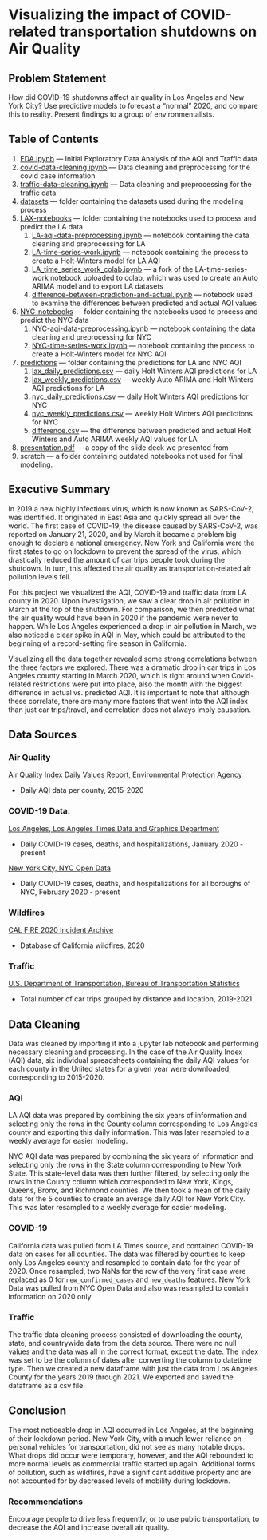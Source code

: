 # Visualizing the impact of COVID-related transportation shutdowns on Air Quality

## Problem Statement

How did COVID-19 shutdowns affect air quality in Los Angeles and New York City? Use predictive models to forecast a “normal” 2020, and compare this to reality. Present findings to a group of environmentalists.

## Table of Contents

1. [EDA.ipynb](https://github.com/transcriptive/covid-aqi/blob/main/EDA.ipynb) — Initial Exploratory Data Analysis of the AQI and Traffic data
2. [covid-data-cleaning.ipynb](https://github.com/transcriptive/covid-aqi/blob/main/covid-data-cleaning.ipynb) — Data cleaning and preprocessing for the covid case information
3. [traffic-data-cleaning.ipynb](https://github.com/transcriptive/covid-aqi/blob/main/traffic-data-cleaning.ipynb) — Data cleaning and preprocessing for the traffic data
4. [datasets](https://github.com/transcriptive/covid-aqi/tree/main/datasets) — folder containing the datasets used during the modeling process
5. [LAX-notebooks](https://github.com/transcriptive/covid-aqi/tree/main/LAX-notebooks) — folder containing the notebooks used to process and predict the LA data
    1. [LA-aqi-data-preprocessing.ipynb](https://github.com/transcriptive/covid-aqi/blob/main/LAX-notebooks/LA-aqi-data-preprocessing.ipynb) — notebook containing the data cleaning and preprocessing for LA
    2. [LA-time-series-work.ipynb](https://github.com/transcriptive/covid-aqi/blob/main/LAX-notebooks/LA-time-series-work.ipynb) — notebook containing the process to create a Holt-Winters model for LA AQI
    3. [LA_time_series_work_colab.ipynb](https://github.com/transcriptive/covid-aqi/blob/main/LAX-notebooks/LA_time_series_work_colab.ipynb) — a fork of the LA-time-series-work notebook uploaded to colab, which was used to create an Auto ARIMA model and to export LA datasets
    4. [difference-between-prediction-and-actual.ipynb](https://github.com/transcriptive/covid-aqi/blob/main/LAX-notebooks/Difference-between-prediction-and-actual.ipynb) — notebook used to examine the differences between predicted and actual AQI values
6. [NYC-notebooks](https://github.com/transcriptive/covid-aqi/tree/main/NYC-notebooks) — folder containing the notebooks used to process and predict the NYC data
    1. [NYC-aqi-data-preprocessing.ipynb](https://github.com/transcriptive/covid-aqi/blob/main/NYC-notebooks/NYC-aqi-data-preprocessing.ipynb) — notebook containing the data cleaning and preprocessing for NYC
    2. [NYC-time-series-work.ipynb](https://github.com/transcriptive/covid-aqi/blob/main/NYC-notebooks/NYC-time-series-work.ipynb) — notebook containing the process to create a Holt-Winters model for NYC AQI
7. [predictions](https://github.com/transcriptive/covid-aqi/tree/main/predictions) — folder containing the predictions for LA and NYC AQI
    1. [lax_daily_predictions.csv](https://github.com/transcriptive/covid-aqi/blob/main/predictions/lax_daily_predictions.csv) — daily Holt Winters AQI predictions for LA
    2. [lax_weekly_predictions.csv](https://github.com/transcriptive/covid-aqi/blob/main/predictions/lax_weekly_predictions.csv) — weekly Auto ARIMA and Holt Winters AQI predictions for LA
    3. [nyc_daily_predictions.csv](https://github.com/transcriptive/covid-aqi/blob/main/predictions/nyc_daily_predictions.csv) — daily Holt Winters AQI predictions for NYC
    4. [nyc_weekly_predictions.csv](https://github.com/transcriptive/covid-aqi/blob/main/predictions/nyc_weekly_predictions.csv) — weekly Holt Winters AQI predictions for NYC
    5. [difference.csv](https://github.com/transcriptive/covid-aqi/blob/main/predictions/difference.csv) — the difference between predicted and actual Holt Winters and Auto ARIMA weekly AQI values for LA
8. [presentation.pdf](https://github.com/transcriptive/covid-aqi/blob/main/presentation.pdf) — a copy of the slide deck we presented from
9. scratch — a folder containing outdated notebooks not used for final modeling.


## Executive Summary

In 2019 a new highly infectious virus, which is now known as SARS-CoV-2, was identified. It originated in East Asia and quickly spread all over the world. The first case of COVID-19, the disease caused by SARS-CoV-2, was reported on January 21, 2020, and by March it became a problem big enough to declare a national emergency. New York and California were the first states to go on lockdown to prevent the spread of the virus, which drastically reduced the amount of car trips people took during the shutdown. In turn, this affected the air quality as transportation-related air pollution levels fell. 

For this project we visualized the AQI, COVID-19 and traffic data from LA county in 2020. Upon investigation, we saw a clear drop in air pollution in March at the top of the shutdown. For comparison, we then predicted what the air quality would have been in 2020 if the pandemic were never to happen. While Los Angeles experienced a drop in air pollution in March, we also noticed a clear spike in AQI in May, which could be attributed to the beginning of a record-setting fire season in California. 

Visualizing all the data together revealed some strong correlations between the three factors we explored.  There was a dramatic drop in car trips in Los Angeles county starting in March 2020, which is right around when Covid-related restrictions were put into place, also the month with the biggest difference in actual vs. predicted AQI. It is important to note that although these correlate, there are many more factors that went into the AQI index than just car trips/travel, and correlation does not always imply causation.

## Data Sources
### Air Quality 
[Air Quality Index Daily Values Report, Environmental Protection Agency](https://www.epa.gov/outdoor-air-quality-data/air-quality-index-daily-values-report)
* Daily AQI data per county, 2015-2020

### COVID-19 Data:
[Los Angeles, Los Angeles Times Data and Graphics Department
](https://github.com/datadesk/california-coronavirus-data) 
* Daily COVID-19 cases, deaths, and hospitalizations, January 2020 - present

[New York City, NYC Open Data](https://data.cityofnewyork.us/Health/COVID-19-Daily-Counts-of-Cases-Hospitalizations-an/rc75-m7u3) 
* Daily COVID-19 cases, deaths, and hospitalizations for all boroughs of NYC, February 2020 - present

### Wildfires
[CAL FIRE 2020 Incident Archive](https://www.fire.ca.gov/incidents/2020/)
* Database of California wildfires, 2020

### Traffic
[U.S. Department of Transportation, Bureau of Transportation Statistics](https://data.bts.gov/Research-and-Statistics/Trips-by-Distance-2020/dac6-p3ut)
* Total number of car trips grouped by distance and location, 2019-2021

## Data Cleaning
Data was cleaned by importing it into a jupyter lab notebook and performing necessary cleaning and processing. In the case of the Air Quality Index (AQI) data, six individual spreadsheets containing the daily AQI values for each county in the United states for a given year were downloaded, corresponding to 2015-2020.

### AQI
LA AQI data was prepared by combining the six years of information and selecting only the rows in the County column corresponding to Los Angeles county and exporting this daily information. This was later resampled to a weekly average for easier modeling.

NYC AQI data was prepared by combining the six years of information and selecting only the rows in the State column corresponding to New York State. This state-level data was then further filtered, by selecting only the rows in the County column which corresponded to New York, Kings, Queens, Bronx, and Richmond counties. We then took a mean of the daily data for the 5 counties to create an average daily AQI for New York City. This was later resampled to a weekly average for easier modeling. 

### COVID-19
California data was pulled from LA Times source, and contained COVID-19 data on cases for all counties. The data was filtered by counties to keep only Los Angeles county and resampled to contain data for the year of 2020. Once resampled, two NaNs for the row of the very first case were replaced as 0 for `new_confirmed_cases` and `new_deaths` features. New York Data was pulled from NYC Open Data and also was resampled to contain information on 2020 only.

### Traffic
The traffic data cleaning process consisted of downloading the county, state, and countrywide data from the data source. There were no null values and the data was all in the correct format, except the date. The index was set to be the column of dates after converting the column to datetime type. Then we created a new dataframe with just the data from Los Angeles County for the years 2019 through 2021. We exported and saved the dataframe as a csv file.


## Conclusion
The most noticeable drop in AQI occurred in Los Angeles, at the beginning of their lockdown period. New York City, with a much lower reliance on personal vehicles for transportation, did not see as many notable drops. What drops did occur were temporary, however, and the AQI rebounded to more normal levels as commercial traffic started up again. Additional forms of pollution, such as wildfires, have a significant additive property and are not accounted for by decreased levels of mobility during lockdown.

### Recommendations
Encourage people to drive less frequently, or to use public transportation, to decrease the AQI and increase overall air quality.
